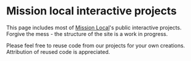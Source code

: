 # Mission local interactive projects
This page includes most of [Mission Local](https://missionlocal.org/)'s public interactive projects. Forgive the mess - the structure of the site is a work in progress.

Please feel free to reuse code from our projects for your own creations. Attribution of reused code is appreciated.
